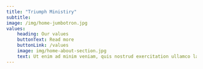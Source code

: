 ```yaml
---
title: "Triumph Ministiry"
subtitle: 
image: /img/home-jumbotron.jpg
values:
    heading: Our values
    buttonText: Read more
    buttonLink: /values
    image: img/home-about-section.jpg
    text: Ut enim ad minim veniam, quis nostrud exercitation ullamco laboris nisi ut aliquip ex ea commodo consequat. Duis aute irure dolor in reprehenderit in voluptate velit esse cillum dolore eu fugiat nulla pariatur. Excepteur sint occaecat cupidatat non proident, sunt in culpa qui officia deserunt mollit anim id est laborum.
---
```


